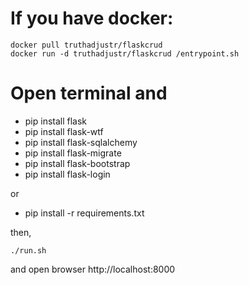 # If you have docker:
```
docker pull truthadjustr/flaskcrud 
docker run -d truthadjustr/flaskcrud /entrypoint.sh
```

# Open terminal and
 - pip install flask
 - pip install flask-wtf
 - pip install flask-sqlalchemy
 - pip install flask-migrate
 - pip install flask-bootstrap
 - pip install flask-login

or 

 - pip install -r requirements.txt

then,

`./run.sh`	

and open browser http://localhost:8000
